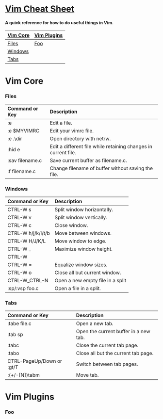 # [Vim Cheat Sheet](https://jyee117.github.io/vimcheatsheet)
#### A quick reference for how to do useful things in Vim.

| **[Vim Core](#vim-core)** | **[Vim Plugins](#vim-plugins)** |
|---------------------------|---------------------------------|
| [Files](#files) | [Foo](#foo) |
| [Windows](#windows) | |
| [Tabs](#tabs) | |

# Vim Core
### Files

| **Command or Key** | **Description** |
|:-------------------|:----------------|
| :e | Edit a file. |
| :e $MYVIMRC | Edit your vimrc file. |
| :e .\dir | Open directory with netrw. |
| :hid e | Edit a different file while retaining changes in current file. |
| :sav filename.c | Save current buffer as filename.c. |
| :f filename.c | Change filename of buffer without saving the file. |

### Windows

| **Command or Key** | **Description** |
|:-------------------|:----------------|
| CTRL-W s | Split window horizontally. |
| CTRL-W v | Split window vertically. |
| CTRL-W c | Close window. |
| CTRL-W h/j/k/l/t/b | Move between windows. |
| CTRL-W H/J/K/L | Move window to edge. |
| CTRL-W _ | Maximize window height. |
| CTRL-W | | Maximize window width. |
| CTRL-W = | Equalize window sizes. |
| CTRL-W o | Close all but current window. |
| CTRL-W\_CTRL-N | Open a new empty file in a split |
| :sp/:vsp foo.c | Open a file in a split. |

### Tabs

| **Command or Key** | **Description** |
|:-------------------|:----------------|
| :tabe file.c | Open a new tab. |
| :tab sp | Open the current buffer in a new tab. |
| :tabc | Close the current tab page. |
| :tabo | Close all but the current tab page. |
| CTRL-PageUp/Down or :gt/T | Switch between tab pages. |
| :(+/-[N])tabm | Move tab. |

# Vim Plugins
### Foo

